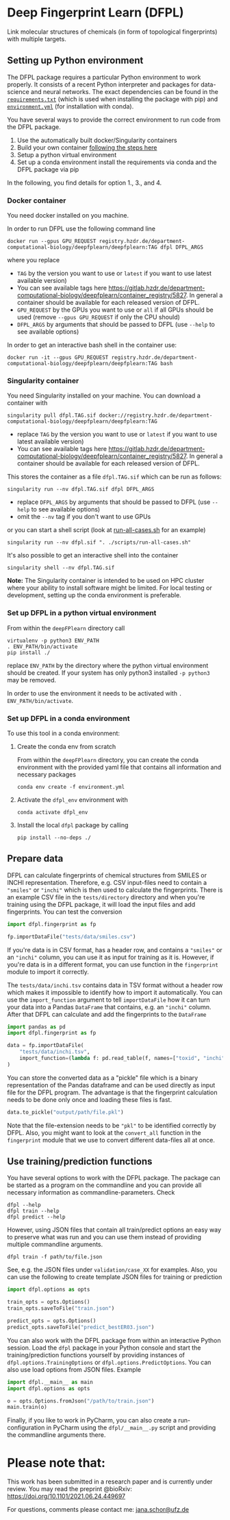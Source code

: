# Deep Fingerprint Learn (DFPL)

Link molecular structures of chemicals (in form of topological fingerprints) with multiple targets.

## Setting up Python environment

The DFPL package requires a particular Python environment to work properly.
It consists of a recent Python interpreter and packages for data-science and neural networks.
The exact dependencies can be found in the
[`requirements.txt`](requirements.txt) (which is used when installing the package with pip)
and [`environment.yml`](environment.yml) (for installation with conda).

You have several ways to provide the correct environment to run code from the DFPL package.

1. Use the automatically built docker/Singularity containers
2. Build your own container [following the steps here](container/README.md)
3. Setup a python virtual environment
4. Set up a conda environment install the requirements via conda and the DFPL package via pip

In the following, you find details for option 1., 3., and 4.

### Docker container

You need docker installed on you machine. 

In order to run DFPL use the following command line 

```shell
docker run --gpus GPU_REQUEST registry.hzdr.de/department-computational-biology/deepfplearn/deepfplearn:TAG dfpl DFPL_ARGS
```

where you replace

- `TAG` by the version you want to use or `latest` if you want to use latest available version)
- You can see available tags here https://gitlab.hzdr.de/department-computational-biology/deepfplearn/container_registry/5827.
  In general a container should be available for each released version of DFPL.
- `GPU_REQUEST` by the GPUs you want to use or `all` if all GPUs should be used (remove `--gpus GPU_REQUEST` if only the CPU should)
- `DFPL_ARGS` by arguments that should be passed to DFPL (use `--help` to see available options)

In order to get an interactive bash shell in the container use:

```shell
docker run -it --gpus GPU_REQUEST registry.hzdr.de/department-computational-biology/deepfplearn/deepfplearn:TAG bash
```

### Singularity container

You need Singularity installed on your machine. You can download a container with

```shell
singularity pull dfpl.TAG.sif docker://registry.hzdr.de/department-computational-biology/deepfplearn/deepfplearn:TAG
```

- replace `TAG` by the version you want to use or `latest` if you want to use latest available version)
- You can see available tags here https://gitlab.hzdr.de/department-computational-biology/deepfplearn/container_registry/5827.
  In general a container should be available for each released version of DFPL.


This stores the container as a file `dfpl.TAG.sif` which can be run as follows:

```shell script
singularity run --nv dfpl.TAG.sif dfpl DFPL_ARGS
```
- replace `DFPL_ARGS` by arguments that should be passed to DFPL (use `--help` to see available options)
- omit the `--nv` tag if you don't want to use GPUs 


or you can start a shell script (look at [run-all-cases.sh](scripts/run-all-cases.sh) for an
example)

```shell script
singularity run --nv dfpl.sif ". ./scripts/run-all-cases.sh"
```

It's also possible to get an interactive shell into the container

```shell script
singularity shell --nv dfpl.TAG.sif
```

**Note:** The Singularity container is intended to be used on HPC cluster where your ability to install software might
be limited.
For local testing or development, setting up the conda environment is preferable.

### Set up DFPL in a python virtual environment

From within the `deepFPlearn` directory call

```
virtualenv -p python3 ENV_PATH
. ENV_PATH/bin/activate
pip install ./
```

replace `ENV_PATH` by the directory where the python virtual environment should be created.
If your system has only python3 installed `-p python3` may be removed.

In order to use the environment it needs to be activated with `. ENV_PATH/bin/activate`.

### Set up DFPL in a conda environment

To use this tool in a conda environment:

1. Create the conda env from scratch

   From within the `deepFPlearn` directory, you can create the conda environment with the provided yaml file that
   contains all information and necessary packages

   ```shell
   conda env create -f environment.yml
   ```

2. Activate the `dfpl_env` environment with

   ```shell
   conda activate dfpl_env
   ```

3. Install the local `dfpl` package by calling

   ```shell
   pip install --no-deps ./
   ```

## Prepare data

DFPL can calculate fingerprints of chemical structures from SMILES or INCHI representation. Therefore, e.g. CSV
input-files need to contain a `"smiles"` or `"inchi"` which is then used to calculate the fingerprints. There is an
example CSV file in the `tests/directory` directory and when you're training using the DFPL package, it will load the
input files and add fingerprints. You can test the conversion

```python
import dfpl.fingerprint as fp

fp.importDataFile("tests/data/smiles.csv")
```

If you're data is in CSV format, has a header row, and contains a `"smiles"` or an `"inchi"` column, you can use it as
input for training as it is. However, if you're data is in a different format, you can use function in the `fingerprint`
module to import it correctly.

The `tests/data/inchi.tsv` contains data in TSV format without a header row which makes it impossible to identify how to
import it automatically. You can use the `import_function` argument to tell `importDataFile` how it can turn your data
into a Pandas `DataFrame` that contains, e.g. an `"inchi"` column. After that DFPL can calculate and add the
fingerprints to the `DataFrame`

```python
import pandas as pd
import dfpl.fingerprint as fp

data = fp.importDataFile(
    "tests/data/inchi.tsv",
    import_function=(lambda f: pd.read_table(f, names=["toxid", "inchi", "key"]))
)
```

You can store the converted data as a "pickle" file which is a binary representation of the Pandas dataframe and can be
used directly as input file for the DFPL program. The advantage is that the fingerprint calculation needs to be done
only once and loading these files is fast.

```python
data.to_pickle("output/path/file.pkl")
```

Note that the file-extension needs to be `"pkl"` to be identified correctly by DFPL. Also, you might want to look at
the `convert_all` function in the `fingerprint` module that we use to convert different data-files all at once.

## Use training/prediction functions

You have several options to work with the DFPL package. The package can be started as a program on the commandline and
you can provide all necessary information as commandline-parameters. Check

```shell script
dfpl --help
dfpl train --help
dfpl predict --help
```

However, using JSON files that contain all train/predict options an easy way to preserve what was run and you can use
them instead of providing multiple commandline arguments.

```shell script
dfpl train -f path/to/file.json
```

See, e.g. the JSON files under `validation/case_XX` for examples. Also, you can use the following to create template
JSON files for training or prediction

```python
import dfpl.options as opts

train_opts = opts.Options()
train_opts.saveToFile("train.json")

predict_opts = opts.Options()
predict_opts.saveToFile("predict_bestER03.json")
```

You can also work with the DFPL package from within an interactive Python session. Load the `dfpl` package in your
Python console and start the training/prediction functions yourself by providing instances
of `dfpl.options.TrainingOptions` or
`dfpl.options.PredictOptions`. You can also use load options from JSON files. Example

```python
import dfpl.__main__ as main
import dfpl.options as opts

o = opts.Options.fromJson("/path/to/train.json")
main.train(o)
```

Finally, if you like to work in PyCharm, you can also create a run-configuration in PyCharm using the `dfpl/__main__.py`
script and providing the commandline arguments there.

# Please note that:

This work has been submitted in a research paper and is currently under review.
You may read the preprint @bioRxiv: https://doi.org/10.1101/2021.06.24.449697

For questions, comments please contact me: jana.schor@ufz.de
